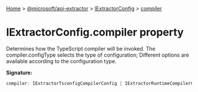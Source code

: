 [Home](./index) &gt; [@microsoft/api-extractor](./api-extractor.md) &gt; [IExtractorConfig](./api-extractor.iextractorconfig.md) &gt; [compiler](./api-extractor.iextractorconfig.compiler.md)

# IExtractorConfig.compiler property

Determines how the TypeScript compiler will be invoked. The compiler.configType selects the type of configuration; Different options are available according to the configuration type.

**Signature:**
```javascript
compiler: IExtractorTsconfigCompilerConfig | IExtractorRuntimeCompilerConfig
```
